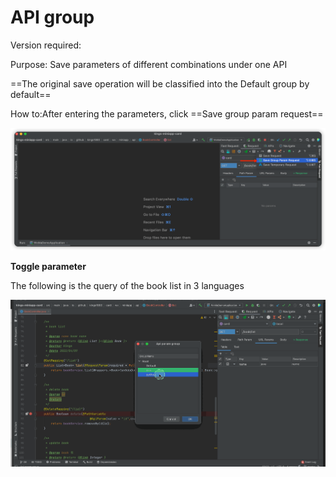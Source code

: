 # API group

Version required: <Badge text="2022.2.1" />

Purpose: Save parameters of different combinations under one API

==The original save operation will be classified into the Default group by default==

How to:After entering the parameters, click ==Save group param request==

![groupSave](../../../.vuepress/public/img/2022.2.1/groupSave_en.png)

**Toggle parameter**

The following is the query of the book list in 3 languages

![apiParamGroup](../../../.vuepress/public/img/2022.2.1/apiParamGroup_en.gif)
